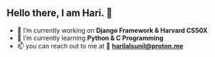 ## Hello there, I am Hari. 👋

- 🔭 I’m currently working on **Django Framework & Harvard CS50X**
- 🌱 I’m currently learning **Python & C Programming**
- 📫 you can reach out to me at 📩 **harilalsunil@proton.me**

<!--
**harilal766/harilal766** is a ✨ _special_ ✨ repository because its `README.md` (this file) appears on your GitHub profile.

Here are some ideas to get you started:

- 🔭 I’m currently working on ...
- 🌱 I’m currently learning ...
- 👯 I’m looking to collaborate on ...
- 🤔 I’m looking for help with ...
- 💬 Ask me about ...
- 📫 How to reach me: ...
- 😄 Pronouns: ...
- ⚡ Fun fact: ...
-->
